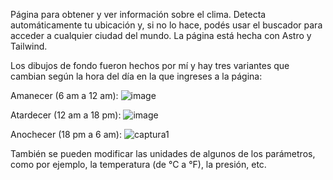 Página para obtener y ver información sobre el clima. Detecta automáticamente tu ubicación y, si no lo hace, podés usar el buscador para acceder a cualquier ciudad del mundo.
La página está hecha con Astro y Tailwind.

Los dibujos de fondo fueron hechos por mí y hay tres variantes que cambian según la hora del día en la que ingreses a la página:

Amanecer (6 am a 12 am):
![image](https://github.com/user-attachments/assets/c20cae5b-ab00-45bc-86b6-5e15add2d8de)

Atardecer (12 am a 18 pm):
![image](https://github.com/user-attachments/assets/f99fd05f-3e63-4b81-969c-0e42e31ce109)

Anochecer (18 pm a 6 am):
![captura1](https://github.com/user-attachments/assets/54a59f0d-58f6-4cdb-8efa-49b1fbef4bf1)

También se pueden modificar las unidades de algunos de los parámetros, como por ejemplo, la temperatura (de °C a °F), la presión, etc.

